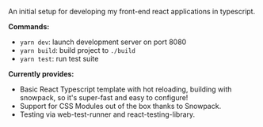 An initial setup for developing my front-end react applications in typescript. 

**Commands:**

* `yarn dev`: launch development server on port 8080
* `yarn build`: build project to `./build`
* `yarn test`: run test suite

**Currently provides:**

* Basic React Typescript template with hot reloading, building with snowpack, so it's super-fast and easy to configure!
* Support for CSS Modules out of the box thanks to Snowpack.
* Testing via web-test-runner and react-testing-library.
